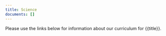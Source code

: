 ```yaml
---
title: Science
documents: []
---
```


Please use the links below for information about our curriculum for {{title}}.
